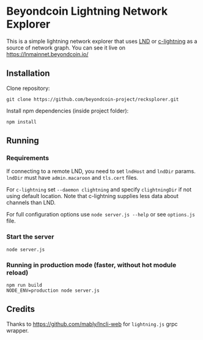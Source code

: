 # Beyondcoin Lightning Network Explorer

This is a simple lightning network explorer that uses [LND](https://github.com/beyondcoin-project/lnd) or [c-lightning](https://github.com/beyondcoin-project/lightning) as a source of network graph. You can see it live on https://lnmainnet.beyondcoin.io/

## Installation

Clone repository:

```
git clone https://github.com/beyondcoin-project/recksplorer.git
```

Install npm dependencies (inside project folder):

```
npm install
```

## Running

### Requirements

If connecting to a remote LND, you need to set `lndHost` and `lndDir` params. `lndDir` must have `admin.macaroon` and `tls.cert` files.

For `c-lightning` set `--daemon clightning` and specify `clightningDir` if not using default location. Note that c-lightning supplies less data about channels than LND.

For full configuration options use `node server.js --help` or see `options.js` file.

### Start the server

```
node server.js
```

### Running in production mode (faster, without hot module reload)

```
npm run build
NODE_ENV=production node server.js
```

## Credits

Thanks to https://github.com/mably/lncli-web for `lightning.js` grpc wrapper.
